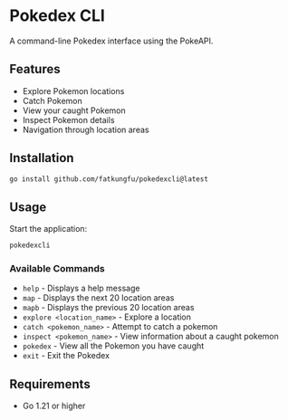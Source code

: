 # Pokedex CLI

A command-line Pokedex interface using the PokeAPI.

## Features

- Explore Pokemon locations
- Catch Pokemon
- View your caught Pokemon
- Inspect Pokemon details
- Navigation through location areas

## Installation

```bash
go install github.com/fatkungfu/pokedexcli@latest
```

## Usage

Start the application:

```bash
pokedexcli
```

### Available Commands

- `help` - Displays a help message
- `map` - Displays the next 20 location areas
- `mapb` - Displays the previous 20 location areas
- `explore <location_name>` - Explore a location
- `catch <pokemon_name>` - Attempt to catch a pokemon
- `inspect <pokemon_name>` - View information about a caught pokemon
- `pokedex` - View all the Pokemon you have caught
- `exit` - Exit the Pokedex

## Requirements

- Go 1.21 or higher